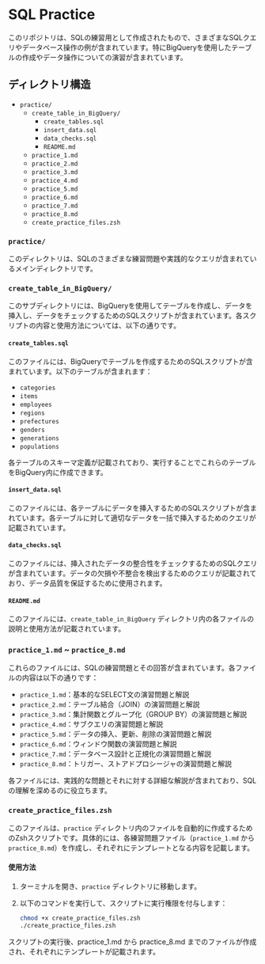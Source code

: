 # SQL Practice

このリポジトリは、SQLの練習用として作成されたもので、さまざまなSQLクエリやデータベース操作の例が含まれています。特にBigQueryを使用したテーブルの作成やデータ操作についての演習が含まれています。

## ディレクトリ構造

- `practice/`
  - `create_table_in_BigQuery/`
    - `create_tables.sql`
    - `insert_data.sql`
    - `data_checks.sql`
    - `README.md`
  - `practice_1.md`
  - `practice_2.md`
  - `practice_3.md`
  - `practice_4.md`
  - `practice_5.md`
  - `practice_6.md`
  - `practice_7.md`
  - `practice_8.md`
  - `create_practice_files.zsh`

### `practice/`

このディレクトリは、SQLのさまざまな練習問題や実践的なクエリが含まれているメインディレクトリです。

### `create_table_in_BigQuery/`

このサブディレクトリには、BigQueryを使用してテーブルを作成し、データを挿入し、データをチェックするためのSQLスクリプトが含まれています。各スクリプトの内容と使用方法については、以下の通りです。

#### `create_tables.sql`

このファイルには、BigQueryでテーブルを作成するためのSQLスクリプトが含まれています。以下のテーブルが含まれます：

- `categories`
- `items`
- `employees`
- `regions`
- `prefectures`
- `genders`
- `generations`
- `populations`

各テーブルのスキーマ定義が記載されており、実行することでこれらのテーブルをBigQuery内に作成できます。

#### `insert_data.sql`

このファイルには、各テーブルにデータを挿入するためのSQLスクリプトが含まれています。各テーブルに対して適切なデータを一括で挿入するためのクエリが記載されています。

#### `data_checks.sql`

このファイルには、挿入されたデータの整合性をチェックするためのSQLクエリが含まれています。データの欠損や不整合を検出するためのクエリが記載されており、データ品質を保証するために使用されます。

#### `README.md`

このファイルには、`create_table_in_BigQuery` ディレクトリ内の各ファイルの説明と使用方法が記載されています。

### `practice_1.md` ~ `practice_8.md`

これらのファイルには、SQLの練習問題とその回答が含まれています。各ファイルの内容は以下の通りです：

- `practice_1.md`：基本的なSELECT文の演習問題と解説
- `practice_2.md`：テーブル結合（JOIN）の演習問題と解説
- `practice_3.md`：集計関数とグループ化（GROUP BY）の演習問題と解説
- `practice_4.md`：サブクエリの演習問題と解説
- `practice_5.md`：データの挿入、更新、削除の演習問題と解説
- `practice_6.md`：ウィンドウ関数の演習問題と解説
- `practice_7.md`：データベース設計と正規化の演習問題と解説
- `practice_8.md`：トリガー、ストアドプロシージャの演習問題と解説

各ファイルには、実践的な問題とそれに対する詳細な解説が含まれており、SQLの理解を深めるのに役立ちます。

### `create_practice_files.zsh`

このファイルは、`practice` ディレクトリ内のファイルを自動的に作成するためのZshスクリプトです。具体的には、各練習問題ファイル（`practice_1.md` から `practice_8.md`）を作成し、それぞれにテンプレートとなる内容を記載します。

#### 使用方法

1. ターミナルを開き、`practice` ディレクトリに移動します。
2. 以下のコマンドを実行して、スクリプトに実行権限を付与します：

   ```sh
   chmod +x create_practice_files.zsh
   ./create_practice_files.zsh
   ```

スクリプトの実行後、practice_1.md から practice_8.md までのファイルが作成され、それぞれにテンプレートが記載されます。

